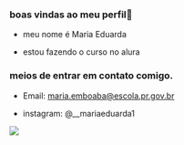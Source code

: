 ### boas vindas ao meu perfil👋

- meu nome é Maria Eduarda 

- estou fazendo o curso no alura

### meios de entrar em contato comigo.

- Email: maria.emboaba@escola.pr.gov.br

- instagram: @__mariaeduarda1

![](https://media.tenor.com/DLL_63y0wCcAAAAd/maria-jose-maria-cururu.gif)
